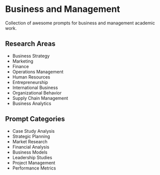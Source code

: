# Business and Management

Collection of awesome prompts for business and management academic work.

## Research Areas
- Business Strategy
- Marketing
- Finance
- Operations Management
- Human Resources
- Entrepreneurship
- International Business
- Organizational Behavior
- Supply Chain Management
- Business Analytics

## Prompt Categories
- Case Study Analysis
- Strategic Planning
- Market Research
- Financial Analysis
- Business Models
- Leadership Studies
- Project Management
- Performance Metrics